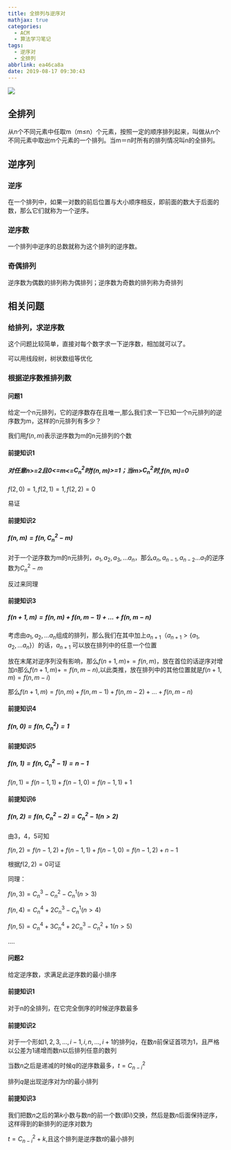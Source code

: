 ```yaml
---
title: 全排列与逆序对
mathjax: true
categories:
  - ACM
  - 算法学习笔记
tags:
  - 逆序对
  - 全排列
abbrlink: ea46ca8a
date: 2019-08-17 09:30:43
---
```


<meta name = "referrer" content = "no-referrer" />

![](https://wx3.sinaimg.cn/mw690/0083TyOJly1gblwv5d0xpj30u01407wm.jpg)

<!-- less -->

## 全排列

从n个不同元素中任取m（m≤n）个元素，按照一定的顺序排列起来，叫做从n个不同元素中取出m个元素的一个排列。当m＝n时所有的排列情况叫n的全排列。

## 逆序列

### 逆序

在一个排列中，如果一对数的前后位置与大小顺序相反，即前面的数大于后面的数，那么它们就称为一个逆序。

### 逆序数

一个排列中逆序的总数就称为这个排列的逆序数。

### 奇偶排列

逆序数为偶数的排列称为偶排列；逆序数为奇数的排列称为奇排列

## 相关问题

### 给排列，求逆序数

这个问题比较简单，直接对每个数字求一下逆序数，相加就可以了。

可以用线段树，树状数组等优化

### 根据逆序数推排列数

#### 问题1

给定一个n元排列，它的逆序数存在且唯一,那么我们求一下已知一个n元排列的逆序数为m，这样的n元排列有多少？

我们用$f(n,m)$表示逆序数为m的n元排列的个数

#### 前提知识1

##### 对任意n>=2且0<=m<=$C_n^2$时$f(n,m)$>=1；当m>$C_n^2$时,$f(n,m)$=0

$f(2,0)=1,f(2,1)=1,f(2,2)=0$

易证

#### 前提知识2

##### $f(n,m)=f(n,C_n^2-m)$

对于一个逆序数为m的n元排列，$a_1,a_2,a_3,...a_n$，那么$a_n,a_{n-1},a_{n-2}...a_1$的逆序数为$C_n^2-m$

反过来同理

#### 前提知识3

##### $f(n+1,m)=f(n,m)+f(n,m-1)+...+f(n,m-n)$

考虑由$a_1,a_2,...a_n$组成的排列，那么我们在其中加上$a_{n+1}（a_{n+1}>\{a_1,a_2,...a_n\}）$的话，$a_{n+1}$ 可以放在排列中的任意一个位置

放在末尾对逆序列没有影响，那么$f(n+1,m)+=f(n,m)$，放在首位的话逆序对增加$n$那么$f(n+1,m)+=f(n,m-n)$,以此类推，放在排列中的其他位置就是$f(n+1,m)=f(n,m-i)$

那么$f(n+1,m)=f(n,m)+f(n,m-1)+f(n,m-2)+...+f(n,m-n)$

#### 前提知识4

##### $f(n,0)=f(n,C_n^2)=1$

#### 前提知识5

##### $f(n,1)=f(n,C_n^2-1)=n-1$

$f(n,1)=f(n-1,1)+f(n-1,0)=f(n-1,1)+1$

#### 前提知识6

##### $f(n,2)=f(n,C_n^2-2)=C_n^2-1(n>2)$

由3，4，5可知

$f(n,2)=f(n-1,2)+f(n-1,1)+f(n-1,0)=f(n-1,2)+n-1$

根据$f(2,2)=0$可证

同理：

$f(n,3)=C_n^3-C_n^2-C_n^1(n>3)$

$f(n,4)=C_n^4+2C_n^3-C_n^1(n>4)$

$f(n,5)=C_n^4+3C_n^4+2C_n^3-C_n^2+1(n>5)$

$....$

#### 问题2

给定逆序数，求满足此逆序数的最小排序

#### 前提知识1

对于n的全排列，在它完全倒序的时候逆序数最多

#### 前提知识2

对于一个形如$1,2,3,...,i-1,i,n,...,i+1$的排列$q$，在数$n$前保证首项为1，且严格以公差为1递增而数n以后排列任意的数列

当数$n$之后是递减的时候$q$的逆序数最多，$t=C_{n-i}^{2}$

排列$q$是出现逆序对为$t$的最小排列

#### 前提知识3

我们把数$n$之后的第$k$小数与数$n$的前一个数(即$i$)交换，然后是数$n$后面保持逆序，这样得到的新排列的逆序对数为

$t=C_{n-i}^2+k$,且这个排列是逆序数$t$的最小排列



